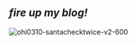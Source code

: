 ## *fire up my blog!*

![ohi0310-santachecktwice-v2-600](https://user-images.githubusercontent.com/39597756/51387193-6d75ca80-1b3a-11e9-803d-ee3d68fe8fd1.jpg)
